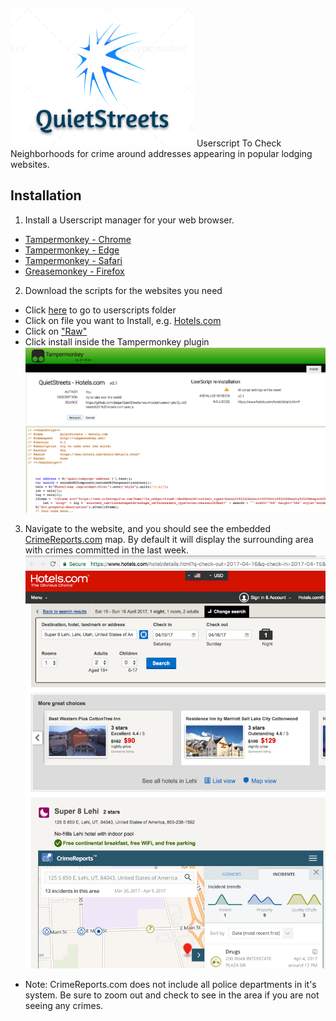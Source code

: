 ![QuietStreets](QuietStreets.png)
Userscript To Check Neighborhoods for crime around addresses appearing in popular lodging websites.

## Installation

1. Install a Userscript manager for your web browser.
  * [Tampermonkey - Chrome](https://chrome.google.com/webstore/detail/tampermonkey/dhdgffkkebhmkfjojejmpbldmpobfkfo?hl=en)
  * [Tampermonkey - Edge](https://tampermonkey.net/?browser=edge)
  * [Tampermonkey - Safari](https://tampermonkey.net/?ext=dhdg&browser=safari)
  * [Greasemonkey - Firefox](https://addons.mozilla.org/en-US/firefox/addon/greasemonkey/)
2. Download the scripts for the websites you need
  * Click [here](https://github.com/jbejar/QuietStreets/tree/master/userscripts) to go to userscripts folder
  * Click on file you want to Install, e.g. [Hotels.com](https://github.com/jbejar/QuietStreets/blob/master/userscripts/QuietStreets%20-%20Hotels.com.user.js)
  * Click on ["Raw"](https://github.com/jbejar/QuietStreets/raw/master/userscripts/QuietStreets%20-%20Hotels.com.user.js)
  * Click install inside the Tampermonkey plugin ![screenshot](install.png)
3. Navigate to the website, and you should see the embedded [CrimeReports.com](http://www.crimereports.com) map. By default it will display the surrounding area with crimes committed in the last week.
  ![screenshot](hotels.png)
  * Note: CrimeReports.com does not include all police departments in it's system. Be sure to zoom out and check to see in the area if you are not seeing any crimes.
